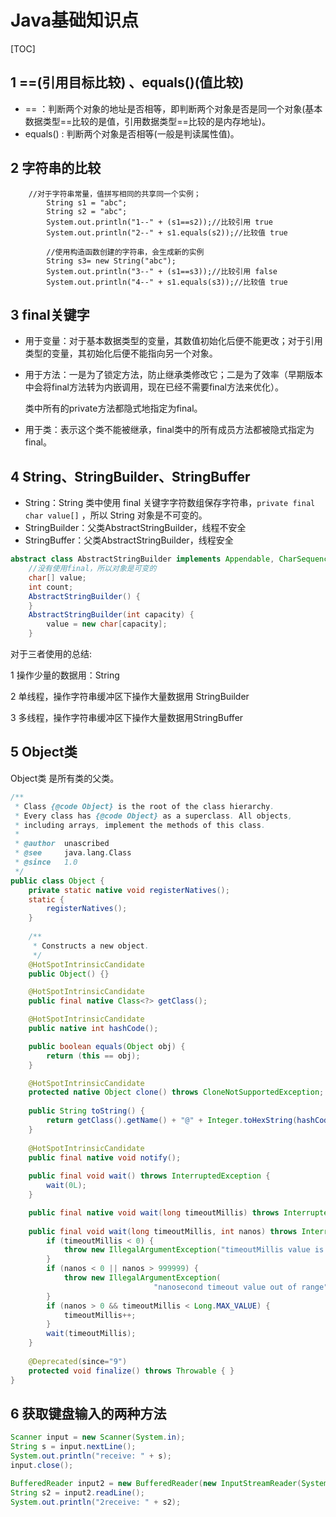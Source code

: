 # Java基础知识点

[TOC]

## 1 ==(引用目标比较) 、equals()(值比较)

- == ：判断两个对象的地址是否相等，即判断两个对象是否是同一个对象(基本数据类型==比较的是值，引用数据类型==比较的是内存地址)。
- equals() :  判断两个对象是否相等(一般是判读属性值)。



## 2 字符串的比较

```
    //对于字符串常量，值拼写相同的共享同一个实例；
		String s1 = "abc";
		String s2 = "abc";
		System.out.println("1--" + (s1==s2));//比较引用 true
		System.out.println("2--" + s1.equals(s2));//比较值 true
		
		//使用构造函数创建的字符串，会生成新的实例
		String s3= new String("abc");
		System.out.println("3--" + (s1==s3));//比较引用 false
		System.out.println("4--" + s1.equals(s3));//比较值 true
```



## 3 final关键字

- 用于变量：对于基本数据类型的变量，其数值初始化后便不能更改；对于引用类型的变量，其初始化后便不能指向另一个对象。

- 用于方法：一是为了锁定方法，防止继承类修改它；二是为了效率（早期版本中会将final方法转为内嵌调用，现在已经不需要final方法来优化）。

  类中所有的private方法都隐式地指定为final。

- 用于类：表示这个类不能被继承，final类中的所有成员方法都被隐式指定为final。

  

## 4 String、StringBuilder、StringBuffer

- String：String 类中使用 final 关键字字符数组保存字符串，`private final char value[]` ，所以 String 对象是不可变的。
- StringBuilder：父类AbstractStringBuilder，线程不安全
- StringBuffer：父类AbstractStringBuilder，线程安全

```java
abstract class AbstractStringBuilder implements Appendable, CharSequence {
    //没有使用final，所以对象是可变的
    char[] value; 
    int count;
    AbstractStringBuilder() {
    }
    AbstractStringBuilder(int capacity) {
        value = new char[capacity];
    }
```

对于三者使用的总结:

1 操作少量的数据用：String

2 单线程，操作字符串缓冲区下操作大量数据用 StringBuilder 

3 多线程，操作字符串缓冲区下操作大量数据用StringBuffer



## 5 Object类

Object类 是所有类的父类。

```java
/**
 * Class {@code Object} is the root of the class hierarchy.
 * Every class has {@code Object} as a superclass. All objects,
 * including arrays, implement the methods of this class.
 *
 * @author  unascribed
 * @see     java.lang.Class
 * @since   1.0
 */
public class Object {
    private static native void registerNatives();
    static {
        registerNatives();
    }
  
    /**
     * Constructs a new object.
     */
    @HotSpotIntrinsicCandidate
    public Object() {}

    @HotSpotIntrinsicCandidate
    public final native Class<?> getClass();

    @HotSpotIntrinsicCandidate
    public native int hashCode();

    public boolean equals(Object obj) {
        return (this == obj);
    }

    @HotSpotIntrinsicCandidate
    protected native Object clone() throws CloneNotSupportedException;
  
    public String toString() {
        return getClass().getName() + "@" + Integer.toHexString(hashCode());
    }
    
    @HotSpotIntrinsicCandidate
    public final native void notify();
    
    public final void wait() throws InterruptedException {
        wait(0L);
    }

    public final native void wait(long timeoutMillis) throws InterruptedException;
    
    public final void wait(long timeoutMillis, int nanos) throws InterruptedException {
        if (timeoutMillis < 0) {
            throw new IllegalArgumentException("timeoutMillis value is negative");
        }
        if (nanos < 0 || nanos > 999999) {
            throw new IllegalArgumentException(
                                "nanosecond timeout value out of range");
        }
        if (nanos > 0 && timeoutMillis < Long.MAX_VALUE) {
            timeoutMillis++;
        }
        wait(timeoutMillis);
    }
  
    @Deprecated(since="9")
    protected void finalize() throws Throwable { }
}
```



## 6 获取键盘输入的两种方法

```java
Scanner input = new Scanner(System.in);
String s = input.nextLine();
System.out.println("receive: " + s);
input.close();

BufferedReader input2 = new BufferedReader(new InputStreamReader(System.in));
String s2 = input2.readLine();
System.out.println("2receive: " + s2);
```







